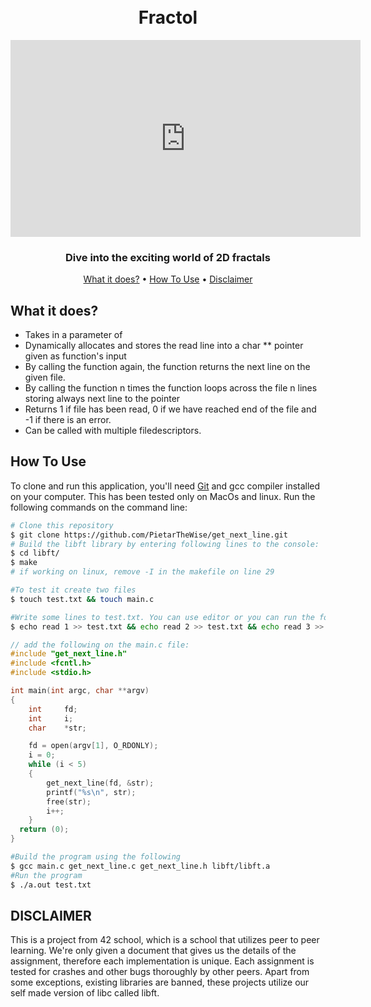 <h1 align="center">
  <br>
    Fractol
  <br>
</h1>

<iframe width="560" height="315" src="https://www.youtube.com/embed/A3QtEFnUzeQ" title="YouTube video player" frameborder="0" allow="accelerometer; autoplay; clipboard-write; encrypted-media; gyroscope; picture-in-picture" allowfullscreen>
</iframe>

<h3 align="center">Dive into the exciting world of 2D fractals</h3>

<p align="center">
  <a href="#what-it-does">What it does?</a> •
  <a href="#how-to-use">How To Use</a> •
  <a href="#disclaimer">Disclaimer</a>
</p>


## What it does?

* Takes in a parameter of 
* Dynamically allocates and stores the read line into a char ** pointer given as function's input 
* By calling the function again, the function returns the next line on the given file.
* By calling the function n times the function loops across the file n lines storing always next line to the pointer
* Returns 1 if file has been read, 0 if we have reached end of the file and -1 if there is an error.
* Can be called with multiple filedescriptors.

## How To Use

To clone and run this application, you'll need [Git](https://git-scm.com) and gcc compiler installed on your computer. This has been tested only on MacOs and linux. Run the following commands on the command line:

```bash
# Clone this repository
$ git clone https://github.com/PietarTheWise/get_next_line.git
# Build the libft library by entering following lines to the console:
$ cd libft/
$ make
# if working on linux, remove -I in the makefile on line 29

#To test it create two files
$ touch test.txt && touch main.c

#Write some lines to test.txt. You can use editor or you can run the following on terminal
$ echo read 1 >> test.txt && echo read 2 >> test.txt && echo read 3 >> test.txt && echo read 4 >> test.txt && echo read 5 >> test.txt
```


```c
// add the following on the main.c file:
#include "get_next_line.h"
#include <fcntl.h>
#include <stdio.h>

int main(int argc, char **argv)
{
	int		fd;
	int		i;
	char	*str;

	fd = open(argv[1], O_RDONLY);
	i = 0;
	while (i < 5)
	{
		get_next_line(fd, &str);
		printf("%s\n", str);
		free(str);
		i++;
	}
  return (0);
}

```
```bash
#Build the program using the following
$ gcc main.c get_next_line.c get_next_line.h libft/libft.a
#Run the program
$ ./a.out test.txt
```

## DISCLAIMER

<p>
This is a project from 42 school, which is a school that utilizes peer to peer learning.
We're only given a document that gives us the details of the assignment, therefore each implementation
is unique. Each assignment is tested for crashes and other bugs thoroughly by other peers. Apart from some exceptions, existing
libraries are banned, these projects utilize our self made version of libc called libft.
</p>

